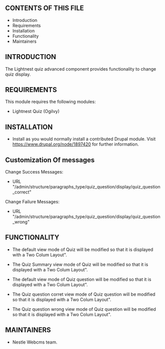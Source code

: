 CONTENTS OF THIS FILE
---------------------

 * Introduction
 * Requirements
 * Installation
 * Functionality
 * Maintainers

INTRODUCTION
------------

The Lightnest quiz advanced component provides functionality to change quiz display.


REQUIREMENTS
------------

This module requires the following modules:

* Lightnest Quiz (Ogilvy)

INSTALLATION
------------

* Install as you would normally install a contributed Drupal module. Visit
   https://www.drupal.org/node/1897420 for further information.

Customization Of messages
-------------------------
Change Success Messages: 
 - URL "/admin/structure/paragraphs_type/quiz_question/display/quiz_question_correct"

Change Failure Messages:
- URL "/admin/structure/paragraphs_type/quiz_question/display/quiz_question_wrong"


FUNCTIONALITY
-------------

* The default view mode of Quiz will be modified so that it is displayed with a Two Colum Layout".

* The Quiz Summary view mode of Quiz will be modified so that it is displayed with a Two Colum Layout".

* The default view mode of Quiz question will be modified so that it is displayed with a Two Colum Layout".

* The Quiz question corret view mode of Quiz question will be modified so that it is displayed with a Two Colum Layout".

* The Quiz question wrong view mode of Quiz question will be modified so that it is displayed with a Two Colum Layout".

MAINTAINERS
-----------

* Nestle Webcms team.
